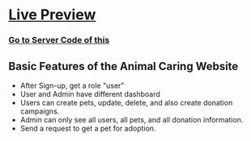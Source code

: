 # [Live Preview](https://animal-carings.web.app/)            

### [Go to Server Code of this]([https://animal-carings.web.app/](https://github.com/hrmrakib/animal-caring-server)) 

## Basic Features of the Animal Caring Website
- After Sign-up, get a role "user"
- User and Admin have different dashboard
- Users can create pets, update, delete, and also create donation campaigns.
- Admin can only see all users, all pets, and all donation information.
- Send a request to get a pet for adoption.

